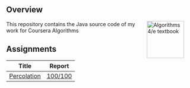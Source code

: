 ## Overview

<IMG SRC="http://algs4.cs.princeton.edu/cover.png"  align=right hspace=25 width=100 alt = "Algorithms 4/e textbook">
This repository contains the Java source code of my work for Coursera Algorithms

## Assignments

| Title | Report |
| ----- | ------ |
[Percolation](./src/percolation) | [100/100](.reports/percolation_output)